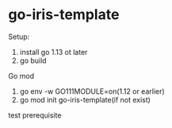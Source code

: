 # go-iris-template

Setup:
1. install go 1.13 ot later
2. go build

Go mod
1. go env -w GO111MODULE=on(1.12 or earlier)
2. go mod init go-iris-template(if not exist)

test
prerequisite